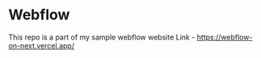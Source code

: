 # Webflow
This repo is a part of my sample webflow website 
Link - https://webflow-on-next.vercel.app/
